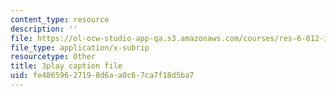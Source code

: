 ```yaml
---
content_type: resource
description: ''
file: https://ol-ocw-studio-app-qa.s3.amazonaws.com/courses/res-6-012-introduction-to-probability-spring-2018/fe48659627198d6aa0c67ca7f18d5ba7_GOmLwHaa8Ik.srt
file_type: application/x-subrip
resourcetype: Other
title: 3play caption file
uid: fe486596-2719-8d6a-a0c6-7ca7f18d5ba7
---
```

